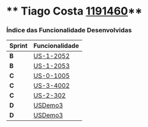 ** Tiago Costa [1191460](./)** 
===============================


### Índice das Funcionalidade Desenvolvidas ###


| Sprint | Funcionalidade     |
|--------|--------------------|
| **B**  | [US-1-2052](US-1-2052_CreateTeam) |
| **B**  | [US-1-2053](US-1-2053_AddOrRemoveCollabFromTeam) |
| **C**  | [US-0-1005](US-0-1005_ManualTask) |
| **C**  | [US-3-4002](US-3-4002_ActivityFluxData) |
| **C**  | [US-2-302](US-2-3021_ConsultAssignedPendingTasks) |
| **D**  | [USDemo3](USDemo6) |
| **D**  | [USDemo3](USDemo7) |